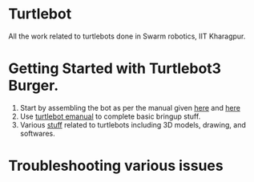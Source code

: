 # Turtlebot
All the work related to turtlebots done in Swarm robotics, IIT Kharagpur.

# Getting Started with Turtlebot3 Burger.
1. Start by assembling the bot as per the manual given [here](http://www.robotis.com/service/download.php?no=748) and [here]()
1. Use [turtlebot emanual](http://emanual.robotis.com/docs/en/platform/turtlebot3/overview/) to complete basic bringup stuff.
1. Various [stuff](http://en.robotis.com/service/downloadcenter.php) related to turtlebots including 3D models, drawing, and softwares.
# Troubleshooting various issues 
